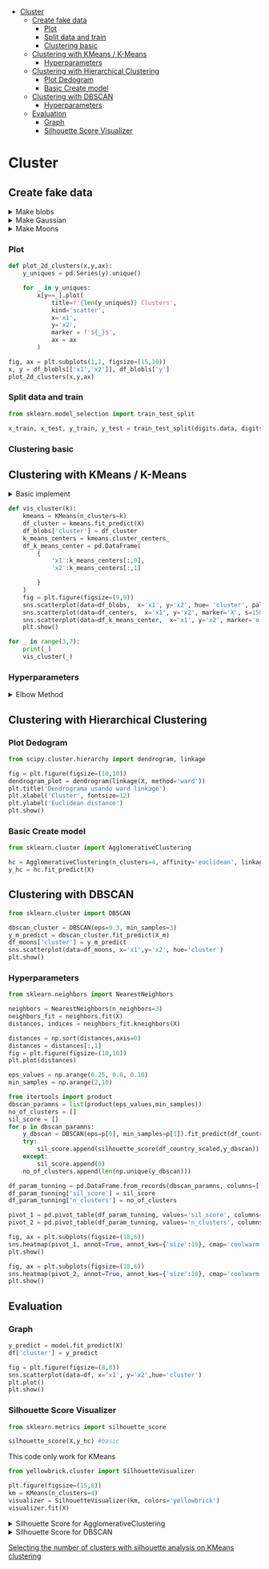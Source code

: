- [Cluster](#cluster)
  - [Create fake data](#create-fake-data)
    - [Plot](#plot)
    - [Split data and train](#split-data-and-train)
    - [Clustering basic](#clustering-basic)
  - [Clustering with KMeans / K-Means](#clustering-with-kmeans--k-means)
    - [Hyperparameters](#hyperparameters)
  - [Clustering with Hierarchical Clustering](#clustering-with-hierarchical-clustering)
    - [Plot Dedogram](#plot-dedogram)
    - [Basic Create model](#basic-create-model)
  - [Clustering with DBSCAN](#clustering-with-dbscan)
    - [Hyperparameters](#hyperparameters-1)
  - [Evaluation](#evaluation)
    - [Graph](#graph)
    - [Silhouette Score Visualizer](#silhouette-score-visualizer)

# Cluster

## Create fake data

<details>
  <summary>Make blobs</summary>

```python
from sklearn.datasets import make_blobs
import pandas as pd
import matplotlib.pyplot as plt

x, y = make_blobs(n_samples=100, centers=4, n_features=2, cluster_std=[1,1.5,2,2], random_state=7)

df_blobls = pd.DataFrame({
    'x1': x[:,0],
    'x2':x[:,1], 
    'y':y

})
```
</details>

<details>
  <summary>Make Gaussian</summary>

```python
from sklearn.datasets import make_gaussian_quantiles

N = 1000
gaussian_quantiles = make_gaussian_quantiles(mean=None,
                                             cov=0.1,
                                             n_samples=N,
                                             n_features=2,
                                             n_classes=2, 
                                             shuffle=True,
                                             random_state=None)
X, Y = gaussian_quantiles
Y = Y[:,np.newaxis]
plt.scatter(X[:,0], X[:,1], c=Y[:,0], s=40, cmap=plt.cm.Spectral);
```

</details>

<details>
  <summary>Make Moons</summary>

```python
from sklearn.datasets import make_moons

X_m ,y_m = make_moons(n_samples=250, noise=0.05, random_state=42)

df_moons = pd.DataFrame(
    {
        'x1': X_m[:,0],
        'x2': X_m[:,1]
    }
    )
```

</details>



### Plot
```python
def plot_2d_clusters(x,y,ax):
    y_uniques = pd.Series(y).unique()

    for _ in y_uniques:
        x[y==_].plot(
            title=f'{len(y_uniques)} Clusters',
            kind='scatter',
            x='x1',
            y='x2',
            marker = f'${_}$',
            ax = ax
        )
```
```python
fig, ax = plt.subplots(1,1, figsize=(15,10))
x, y = df_blobls[['x1','x2']], df_blobls['y']
plot_2d_clusters(x,y,ax)
```

### Split data and train
```python
from sklearn.model_selection import train_test_split

x_train, x_test, y_train, y_test = train_test_split(digits.data, digits.target, test_size=0.2, random_state=0)
```

### Clustering basic


## Clustering with KMeans / K-Means

<details>
  <summary>Basic implement</summary>

```python
from sklearn.cluster import KMeans
kmeans = KMeans(n_clusters=5, random_state=7)
y_pred = kmeans.fit_predict(x)
```

```python
fig, axs = plt.subplots(1,2, figsize=(20,12))
plot_2d_clusters(x,y,axs[0])
plot_2d_clusters(x,y_pred,axs[1])

axs[0].set_title(f'Actual {axs[0].get_title()}')
axs[1].set_title(f'Kmeans {axs[1].get_title()}')
```

</details>

```python
def vis_cluster(k):
    kmeans = KMeans(n_clusters=k)
    df_cluster = kmeans.fit_predict(X)
    df_blobs['cluster'] = df_cluster
    k_means_centers = kmeans.cluster_centers_
    df_k_means_center = pd.DataFrame(
        {
            'x1':k_means_centers[:,0],
            'x2':k_means_centers[:,1]

        }
    )
    fig = plt.figure(figsize=(9,9))
    sns.scatterplot(data=df_blobs,  x='x1', y='x2', hue= 'cluster', palette='coolwarm')
    sns.scatterplot(data=df_centers,  x='x1', y='x2', marker='X', s=150 , color='red')
    sns.scatterplot(data=df_k_means_center,  x='x1', y='x2', marker='o', s=150 , color='yellow')
    plt.show()

for _ in range(3,7):
    print(_)
    vis_cluster(_)
```

### Hyperparameters

<details>
  <summary>Elbow Method</summary>

  ```python
Sum_of_squared_distances = []
silhouette_scores = []
K = range(2,15)
for _ in K:
    km = KMeans(n_clusters = _)
    y = km.fit_predict(x_train)
    Sum_of_squared_distances.append(km.inertia_)
    silhouette_scores.append(silhouette_score(x_train,y))
```

Inertia
```python
fig = plt.figure(figsize=(8,8))
plt.plot(K, Sum_of_squared_distances, 'bx-')
plt.xlabel('K')
plt.ylabel('Inertia')
plt.show()
```

Silhoutte score
```python
fig = plt.figure(figsize=(8,8))
plt.plot(K, silhouette_scores, 'rx-')
plt.xlabel('K')
plt.ylabel('silhouette score')
plt.show()
```

</details>

## Clustering with Hierarchical Clustering

### Plot Dedogram

```python
from scipy.cluster.hierarchy import dendrogram, linkage

fig = plt.figure(figsize=(10,10))
dendrogram_plot = dendrogram(linkage(X, method='ward'))
plt.title('Dendrograma usando ward linkage')
plt.xlabel('Cluster', fontsize=12)
plt.ylabel('Euclidean distance')
plt.show()
```

### Basic Create model
```python
from sklearn.cluster import AgglomerativeClustering

hc = AgglomerativeClustering(n_clusters=4, affinity='euclidean', linkage='ward')
y_hc = hc.fit_predict(X)
```

## Clustering with DBSCAN

```python
from sklearn.cluster import DBSCAN

dbscan_cluster = DBSCAN(eps=0.3, min_samples=3)
y_m_predict = dbscan_cluster.fit_predict(X_m)
df_moons['cluster'] = y_m_predict
sns.scatterplot(data=df_moons, x='x1',y='x2', hue='cluster')
plt.show()
```

### Hyperparameters

```python
from sklearn.neighbors import NearestNeighbors

neighbors = NearestNeighbors(n_neighbors=3)
neighbors_fit = neighbors.fit(X)
distances, indices = neighbors_fit.kneighbors(X)

distances = np.sort(distances,axis=0)
distances = distances[:,1]
fig = plt.figure(figsize=(10,10))
plt.plot(distances)
```

```python
eps_values = np.arange(0.25, 0.8, 0.10)
min_samples = np.arange(2,10)

from itertools import product
dbscan_paramns = list(product(eps_values,min_samples))
no_of_clusters = []
sil_score = []
for p in dbscan_paramns:
    y_dbscan = DBSCAN(eps=p[0], min_samples=p[1]).fit_predict(df_country_scaled)
    try:
        sil_score.append(silhouette_score(df_country_scaled,y_dbscan))
    except:
        sil_score.append(0)
    no_of_clusters.append(len(np.unique(y_dbscan)))
```

```python
df_param_tunning = pd.DataFrame.from_records(dbscan_paramns, columns=['Eps','Min_samples'])
df_param_tunning['sil_score'] = sil_score
df_param_tunning['n_clusters'] = no_of_clusters

pivot_1 = pd.pivot_table(df_param_tunning, values='sil_score', columns='Eps', index='Min_samples')
pivot_2 = pd.pivot_table(df_param_tunning, values='n_clusters', columns='Eps', index='Min_samples')
```

```python
fig, ax = plt.subplots(figsize=(18,6))
sns.heatmap(pivot_1, annot=True, annot_kws={'size':10}, cmap='coolwarm', ax=ax)
plt.show()
```

```python
fig, ax = plt.subplots(figsize=(18,6))
sns.heatmap(pivot_2, annot=True, annot_kws={'size':10}, cmap='coolwarm', ax=ax)
plt.show()
```

## Evaluation

### Graph

```python
y_predict = model.fit_predict(X)
df['cluster'] = y_predict

fig = plt.figure(figsize=(8,8))
sns.scatterplot(data=df, x='x1', y='x2',hue='cluster')
plt.plot()
plt.show()
```

### Silhouette Score Visualizer
```python
from sklearn.metrics import silhouette_score

silhouette_score(X,y_hc) #basic
```

This code only work for KMeans
```python
from yellowbrick.cluster import SilhouetteVisualizer

plt.figure(figsize=(15,8))
km = KMeans(n_clusters=4)
visualizer = SilhouetteVisualizer(km, colors='yellowbrick')
visualizer.fit(X)
```

<details>
  <summary>Silhouette Score for AgglomerativeClustering</summary>

  ```python
from sklearn.datasets import make_blobs
from sklearn.cluster import KMeans
from sklearn.metrics import silhouette_samples, silhouette_score

import matplotlib.pyplot as plt
import matplotlib.cm as cm
import numpy as np


range_n_clusters = [3,4,5]

for n_clusters in range_n_clusters:
    # Create a subplot with 1 row and 2 columns
    fig, (ax1, ax2) = plt.subplots(1, 2)
    fig.set_size_inches(18, 7)

    # The 1st subplot is the silhouette plot
    # The silhouette coefficient can range from -1, 1 but in this example all
    # lie within [-0.1, 1]
    ax1.set_xlim([-0.1, 1])
    # The (n_clusters+1)*10 is for inserting blank space between silhouette
    # plots of individual clusters, to demarcate them clearly.
    ax1.set_ylim([0, len(X) + (n_clusters + 1) * 10])

    # Initialize the clusterer with n_clusters value and a random generator
    # seed of 10 for reproducibility.

    clusterer = AgglomerativeClustering(n_clusters=n_clusters, affinity='euclidean', linkage='ward')
    cluster_labels = clusterer.fit_predict(X)

    # The silhouette_score gives the average value for all the samples.
    # This gives a perspective into the density and separation of the formed
    # clusters
    silhouette_avg = silhouette_score(X, cluster_labels)
    print(
        "For n_clusters =",
        n_clusters,
        "The average silhouette_score is :",
        silhouette_avg,
    )

    # Compute the silhouette scores for each sample
    sample_silhouette_values = silhouette_samples(X, cluster_labels)

    y_lower = 10
    for i in range(n_clusters):
        # Aggregate the silhouette scores for samples belonging to
        # cluster i, and sort them
        ith_cluster_silhouette_values = sample_silhouette_values[cluster_labels == i]

        ith_cluster_silhouette_values.sort()

        size_cluster_i = ith_cluster_silhouette_values.shape[0]
        y_upper = y_lower + size_cluster_i

        color = cm.nipy_spectral(float(i) / n_clusters)
        ax1.fill_betweenx(
            np.arange(y_lower, y_upper),
            0,
            ith_cluster_silhouette_values,
            facecolor=color,
            edgecolor=color,
            alpha=0.7,
        )

        # Label the silhouette plots with their cluster numbers at the middle
        ax1.text(-0.05, y_lower + 0.5 * size_cluster_i, str(i))

        # Compute the new y_lower for next plot
        y_lower = y_upper + 10  # 10 for the 0 samples

    ax1.set_title("The silhouette plot for the various clusters.")
    ax1.set_xlabel("The silhouette coefficient values")
    ax1.set_ylabel("Cluster label")

    # The vertical line for average silhouette score of all the values
    ax1.axvline(x=silhouette_avg, color="red", linestyle="--")

    ax1.set_yticks([])  # Clear the yaxis labels / ticks
    ax1.set_xticks([-0.1, 0, 0.2, 0.4, 0.6, 0.8, 1])

    # 2nd Plot showing the actual clusters formed
    colors = cm.nipy_spectral(cluster_labels.astype(float) / n_clusters)
    ax2.scatter(
        X[:, 0], X[:, 1], marker=".", s=30, lw=0, alpha=0.7, c=colors, edgecolor="k"
    )


plt.show()
```

</details>

<details>
  <summary>Silhouette Score for DBSCAN</summary>

  ```python
from sklearn.datasets import make_blobs
from sklearn.cluster import KMeans
from sklearn.metrics import silhouette_samples, silhouette_score

import matplotlib.pyplot as plt
import matplotlib.cm as cm
import numpy as np



# Create a subplot with 1 row and 2 columns
fig, (ax1, ax2) = plt.subplots(1, 2)
fig.set_size_inches(18, 7)
# The 1st subplot is the silhouette plot
# The silhouette coefficient can range from -1, 1 but in this example all
# lie within [-0.1, 1]
ax1.set_xlim([-0.1, 1])
# The (n_clusters+1)*10 is for inserting blank space between silhouette
# plots of individual clusters, to demarcate them clearly.

clusterer = DBSCAN(eps=0.5, min_samples=3)
cluster_labels = clusterer.fit_predict(X)
n_clusters = len(np.unique(cluster_labels))

ax1.set_ylim([0, len(X) + (n_clusters + 1) * 10])
# Initialize the clusterer with n_clusters value and a random generator
# seed of 10 for reproducibility.

# The silhouette_score gives the average value for all the samples.
# This gives a perspective into the density and separation of the formed
# clusters
silhouette_avg = silhouette_score(X, cluster_labels)
print(
    "For n_clusters =",
    n_clusters,
    "The average silhouette_score is :",
    silhouette_avg,
)
# Compute the silhouette scores for each sample
sample_silhouette_values = silhouette_samples(X, cluster_labels)
y_lower = 10
for i in range(n_clusters):
    # Aggregate the silhouette scores for samples belonging to
    # cluster i, and sort them
    ith_cluster_silhouette_values = sample_silhouette_values[cluster_labels == i]
    ith_cluster_silhouette_values.sort()
    size_cluster_i = ith_cluster_silhouette_values.shape[0]
    y_upper = y_lower + size_cluster_i
    color = cm.nipy_spectral(float(i) / n_clusters)
    ax1.fill_betweenx(
        np.arange(y_lower, y_upper),
        0,
        ith_cluster_silhouette_values,
        facecolor=color,
        edgecolor=color,
        alpha=0.7,
    )
    # Label the silhouette plots with their cluster numbers at the middle
    ax1.text(-0.05, y_lower + 0.5 * size_cluster_i, str(i))
    # Compute the new y_lower for next plot
    y_lower = y_upper + 10  # 10 for the 0 samples
ax1.set_title("The silhouette plot for the various clusters.")
ax1.set_xlabel("The silhouette coefficient values")
ax1.set_ylabel("Cluster label")
# The vertical line for average silhouette score of all the values
ax1.axvline(x=silhouette_avg, color="red", linestyle="--")
ax1.set_yticks([])  # Clear the yaxis labels / ticks
ax1.set_xticks([-0.1, 0, 0.2, 0.4, 0.6, 0.8, 1])
# 2nd Plot showing the actual clusters formed
colors = cm.nipy_spectral(cluster_labels.astype(float) / n_clusters)
ax2.scatter(
    X[:, 0], X[:, 1], marker=".", s=30, lw=0, alpha=0.7, c=colors, edgecolor="k"
)


plt.show()
```

</details>


[Selecting the number of clusters with silhouette analysis on KMeans clustering](https://scikit-learn.org/stable/auto_examples/cluster/plot_kmeans_silhouette_analysis.html)
